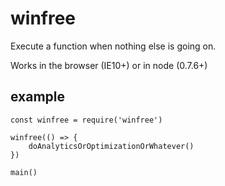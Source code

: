 # winfree

Execute a function when nothing else is going on. 

Works in the browser (IE10+) or in node (0.7.6+)

## example

```
const winfree = require('winfree')

winfree(() => {
    doAnalyticsOrOptimizationOrWhatever()
})

main()
```
